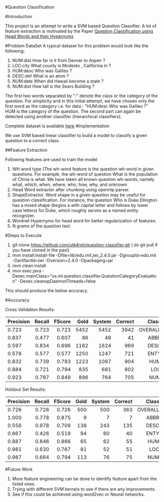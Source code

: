 #Question Classification

#Introduction

This project is an attempt to write a SVM based Question Classifier. A lot of feature extraction is motivated by the Paper [Question Classification using Head Words and their Hypernyms](http://www.aclweb.org/anthology/D08-1097)

#Problem DataSet
A typical dataset for this problem would look like the following:

1. NUM:dist How far is it from Denver to Aspen ?
2. LOC:city What county is Modesto , California in ?
3. HUM:desc Who was Galileo ?
4. DESC:def What is an atom ?
5. NUM:date When did Hawaii become a state ?
6. NUM:dist How tall is the Sears Building ?

The first two words separated by ":" denote the class or the category of the question. For simplicity and in this initial attempt, we have chosen only the first word as the category i.e. for data : "HUM:desc Who was Galileo ?" HUM is the category of the question. The second part can again be detected using another classifier (hierarchical classifiers).

Complete dataset is available [here](http://cogcomp.cs.illinois.edu/Data/QA/QC/train_1000.label)
#Implementation

We use SVM based linear classifier to build a model to classify a given question to a correct class.

##Feature Extraction

Following features are used to train the model

1. WH word type (The wh-word feature is the question wh-word in given questions. For example, the wh-word of question What is the population of China is what. We have taken all known question wh-words, namely what, which, when, where, who, how, why, and unknown
2. Head Word extractor after chunking using opennlp parser.
3. ShapeExtractor. Word shape in a given question may be useful for question classification. For instance, the question Who is Duke Ellington has a mixed shape (begins a with capital letter and follows by lower case letters) for Duke, which roughly serves as a named entity recognizer.
4. Wordnet Hypernyms for head word for better regularization of features.
5. N grams of the question text.

#Steps to Execute

1. git clone https://github.com/utk4rsh/question-classifier.git ( do git pull if you have cloned in the past)
2. mvn install:install-file -Dfile=lib/edu.mit.jwi_2.4.0.jar -DgroupId=edu.mit -DartifactId=jwi -Dversion=2.4.0 -Dpackaging=jar
3. mvn clean install
4. mvn exec:java -Dexec.mainClass="us.ml.question.classifier.QuestionCategoryEvaluation" -Dexec.cleanupDaemonThreads=false

This should produce the below accuracy.

#Acccuracy

Cross Validation Results:


| Precision |   Recall  | FScore | Gold   | System  | Correct |  Class  |
| --------- |----------:| ------:| ------:| -------:| -------:|--------:|
|0.723	|0.723	|0.723|	5452|	5452|	3942|	OVERALL
|0.837	|0.477	|0.607	|86	|49	|41	|ABBR
|0.597	|0.834	|0.696	|1162	|1624	|969	|DESC
|0.578	|0.577	|0.577	|1250	|1247	|721	|ENTY
|0.832	|0.739	|0.783	|1223	|1087	|904	|HUM
|0.884	|0.721	|0.794	|835	|681	|602	|LOC
|0.923	|0.787	|0.849	|896	|764	|705	|NUM


Holdout Set Results:


| Precision |   Recall  | FScore | Gold   | System  | Correct |  Class  |
| --------- |----------:| ------:| ------:| -------:| -------:|--------:|
|0.726	|0.726	|0.726	|500	|500	|363	|OVERALL
|1.000	|0.778	|0.875	|9	|7	|7	|ABBR
|0.556	|0.978	|0.709	|138	|243	|135	|DESC
|0.667	|0.426	|0.519	|94	|60	|40	|ENTY
|0.887	|0.846	|0.866	|65	|62	|55	|HUM
|0.981	|0.630	|0.767	|81	|52	|51	|LOC
|0.987	|0.664	|0.794	|113	|76	|75	|NUM

#Future Work

1. More feature engineering can be done to identify feature apart from the listed ones.
2. Trying with different SVM kernels to see if there are any improvements.
3. See if this could be achieved using word2vec or Neural networks.
